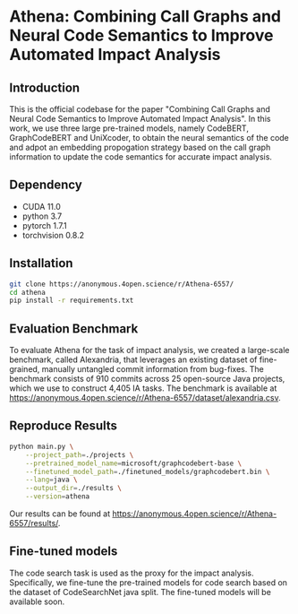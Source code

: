 # Athena: Combining Call Graphs and Neural Code Semantics to Improve Automated Impact Analysis

## Introduction
This is the official codebase for the paper "Combining Call Graphs and Neural Code Semantics to Improve Automated Impact Analysis". In this work, we use three large pre-trained models, namely CodeBERT, GraphCodeBERT and UniXcoder, to obtain the neural semantics of the code and adpot an embedding propogation strategy based on the call graph information to update the code semantics for accurate impact analysis.

## Dependency
- CUDA 11.0
- python 3.7
- pytorch 1.7.1
- torchvision 0.8.2


## Installation

```bash
git clone https://anonymous.4open.science/r/Athena-6557/
cd athena
pip install -r requirements.txt
```

## Evaluation Benchmark
To evaluate Athena for the task of impact analysis, we created a large-scale benchmark, called Alexandria, that leverages an existing dataset of fine-grained, manually untangled commit information from bug-fixes. The benchmark consists of 910 commits across 25 open-source Java projects, which we use to construct 4,405 IA tasks. The benchmark is available at https://anonymous.4open.science/r/Athena-6557/dataset/alexandria.csv.

## Reproduce Results

```bash
python main.py \
    --project_path=./projects \
    --pretrained_model_name=microsoft/graphcodebert-base \
    --finetuned_model_path=./finetuned_models/graphcodebert.bin \
    --lang=java \
    --output_dir=./results \
    --version=athena
```

Our results can be found at https://anonymous.4open.science/r/Athena-6557/results/.


## Fine-tuned models
The code search task is used as the proxy for the impact analysis. Specifically, we fine-tune the pre-trained models for code search based on the dataset of CodeSearchNet java split. The fine-tuned models will be available soon.

